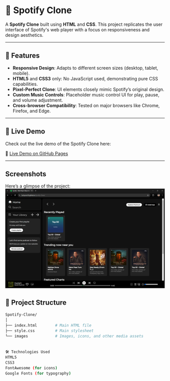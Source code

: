 # 🎵 Spotify Clone

A **Spotify Clone** built using **HTML** and **CSS**. This project replicates the user interface of Spotify's web player with a focus on responsiveness and design aesthetics.

---

## 🌟 Features

- **Responsive Design**: Adapts to different screen sizes (desktop, tablet, mobile).
- **HTML5** and **CSS3** only: No JavaScript used, demonstrating pure CSS capabilities.
- **Pixel-Perfect Clone**: UI elements closely mimic Spotify’s original design.
- **Custom Music Controls**: Placeholder music control UI for play, pause, and volume adjustment.
- **Cross-browser Compatibility**: Tested on major browsers like Chrome, Firefox, and Edge.

---

## 🚀 Live Demo

Check out the live demo of the Spotify Clone here:

🔗 [Live Demo on GitHub Pages](https://luckysoni10.github.io/Spotify-Clone/)

---

## Screenshots
Here’s a glimpse of the project:
![Spotify-Clone](./Images/Screenshot.png)

## 📂 Project Structure

```bash
Spotify-Clone/
│
├── index.html        # Main HTML file
├── style.css         # Main stylesheet
└── images            # Images, icons, and other media assets


🛠️ Technologies Used
HTML5
CSS3
FontAwesome (for icons)
Google Fonts (for typography)


